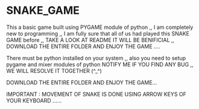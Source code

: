 # SNAKE_GAME
This a basic game built using PYGAME module of python ,, I am completely new to programming ,, I am fully sure that all of us had played this SNAKE GAME before ,, TAKE A LOOK AT README IT WILL BE BENIFICIAL ,, DOWNLOAD THE ENTIRE FOLDER AND ENJOY THE GAME ....

There must be python installed on your system ,, also you need to setup pygame and mixer modules of python
NOTIFY ME IF YOU FIND ANY BUG ,, WE WILL RESOLVE IT TOGETHER (^_^)

DOWNLOAD THE ENTIRE FOLDER AND ENJOY THE GAME...

IMPORTANT : MOVEMENT OF SNAKE IS DONE USING ARROW KEYS OF YOUR KEYBOARD ......
